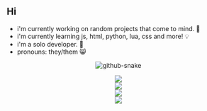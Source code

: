 ## Hi 


-  i'm currently working on random projects that come to mind. 💭
-  i'm currently learning js, html, python, lua, css and more! 💡
-  i'm a solo developer. 📎
-  pronouns: they/them 😸
<p align="center">
  
  <picture>
    <source media="(prefers-color-scheme: dark)" srcset="https://raw.githubusercontent.com/jhonelpe/jhonelpe/output/github-contribution-grid-snake-dark.svg" />
    <source media="(prefers-color-scheme: light)" srcset="https://raw.githubusercontent.com/jhonelpe/jhonelpe/output/github-contribution-grid-snake.svg" />
    <img alt="github-snake" src="https://raw.githubusercontent.com/jhonelpe/jhonelpe/output/github-contribution-grid-snake.svg" />
  </picture>
</p>
<p align="center">
  <img src="https://github-readme-stats.vercel.app/api/top-langs?username=jhonelpe&show_icons=true&layout=compact&theme=midnight-purple">
  <br>
  <img src="https://github-readme-stats.vercel.app/api?username=jhonelpe&show_icons=true&theme=midnight-purple">
  <br>
  <img src="https://github-readme-streak-stats.herokuapp.com/?user=jhonelpe&theme=midnight-purple">
  <br>
  <img src="https://github-profile-trophy.vercel.app/?username=jhonelpe&theme=aura&margin-w=15">
</p>
